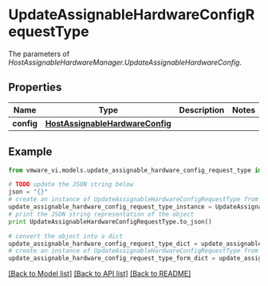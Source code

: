 # UpdateAssignableHardwareConfigRequestType

The parameters of *HostAssignableHardwareManager.UpdateAssignableHardwareConfig*. 

## Properties
Name | Type | Description | Notes
------------ | ------------- | ------------- | -------------
**config** | [**HostAssignableHardwareConfig**](HostAssignableHardwareConfig.md) |  | 

## Example

```python
from vmware_vi.models.update_assignable_hardware_config_request_type import UpdateAssignableHardwareConfigRequestType

# TODO update the JSON string below
json = "{}"
# create an instance of UpdateAssignableHardwareConfigRequestType from a JSON string
update_assignable_hardware_config_request_type_instance = UpdateAssignableHardwareConfigRequestType.from_json(json)
# print the JSON string representation of the object
print UpdateAssignableHardwareConfigRequestType.to_json()

# convert the object into a dict
update_assignable_hardware_config_request_type_dict = update_assignable_hardware_config_request_type_instance.to_dict()
# create an instance of UpdateAssignableHardwareConfigRequestType from a dict
update_assignable_hardware_config_request_type_form_dict = update_assignable_hardware_config_request_type.from_dict(update_assignable_hardware_config_request_type_dict)
```
[[Back to Model list]](../README.md#documentation-for-models) [[Back to API list]](../README.md#documentation-for-api-endpoints) [[Back to README]](../README.md)


